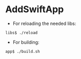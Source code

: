 # AddSwiftApp

- For reloading the needed libs:

```
libs$ ./reload 
```

- For building:

```
app$ ./build.sh 
```